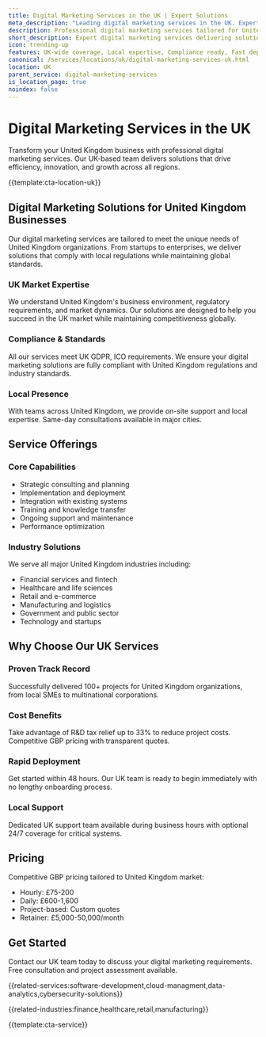 ```yaml
---
title: Digital Marketing Services in the UK | Expert Solutions
meta_description: "Leading digital marketing services in the UK. Expert teams, proven results, R&D tax relief up to 33%. Get started today."
description: Professional digital marketing services tailored for United Kingdom businesses
short_description: Expert digital marketing services delivering solutions across United Kingdom.
icon: trending-up
features: UK-wide coverage, Local expertise, Compliance ready, Fast deployment, Cost-effective, Proven results
canonical: /services/locations/uk/digital-marketing-services-uk.html
location: UK
parent_service: digital-marketing-services
is_location_page: true
noindex: false
---
```


# Digital Marketing Services in the UK

Transform your United Kingdom business with professional digital marketing services. Our UK-based team delivers solutions that drive efficiency, innovation, and growth across all regions.

{{template:cta-location-uk}}

## Digital Marketing Solutions for United Kingdom Businesses

Our digital marketing services are tailored to meet the unique needs of United Kingdom organizations. From startups to enterprises, we deliver solutions that comply with local regulations while maintaining global standards.

### UK Market Expertise

We understand United Kingdom's business environment, regulatory requirements, and market dynamics. Our solutions are designed to help you succeed in the UK market while maintaining competitiveness globally.

### Compliance & Standards

All our services meet UK GDPR, ICO requirements. We ensure your digital marketing solutions are fully compliant with United Kingdom regulations and industry standards.

### Local Presence

With teams across United Kingdom, we provide on-site support and local expertise. Same-day consultations available in major cities.

## Service Offerings

### Core Capabilities
- Strategic consulting and planning
- Implementation and deployment
- Integration with existing systems
- Training and knowledge transfer
- Ongoing support and maintenance
- Performance optimization

### Industry Solutions
We serve all major United Kingdom industries including:
- Financial services and fintech
- Healthcare and life sciences
- Retail and e-commerce
- Manufacturing and logistics
- Government and public sector
- Technology and startups

## Why Choose Our UK Services

### Proven Track Record
Successfully delivered 100+ projects for United Kingdom organizations, from local SMEs to multinational corporations.

### Cost Benefits
Take advantage of R&D tax relief up to 33% to reduce project costs. Competitive GBP pricing with transparent quotes.

### Rapid Deployment
Get started within 48 hours. Our UK team is ready to begin immediately with no lengthy onboarding process.

### Local Support
Dedicated UK support team available during business hours with optional 24/7 coverage for critical systems.

## Pricing

Competitive GBP pricing tailored to United Kingdom market:
- Hourly: £75-200
- Daily: £600-1,600
- Project-based: Custom quotes
- Retainer: £5,000-50,000/month

## Get Started

Contact our UK team today to discuss your digital marketing requirements. Free consultation and project assessment available.

{{related-services:software-development,cloud-managment,data-analytics,cybersecurity-solutions}}

{{related-industries:finance,healthcare,retail,manufacturing}}

{{template:cta-service}}
